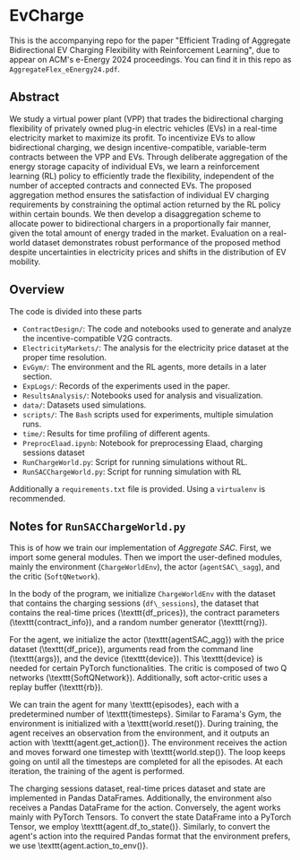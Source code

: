 # EvCharge
This is the accompanying repo for the paper "Efficient Trading of Aggregate Bidirectional EV Charging Flexibility with Reinforcement Learning", due to appear on ACM's e-Energy 2024 proceedings. You can find it in this repo as `AggregateFlex_eEnergy24.pdf`.

## Abstract
We study a virtual power plant (VPP) that trades the bidirectional charging flexibility of privately owned plug-in electric vehicles (EVs) in a real-time electricity market to maximize its profit. To incentivize EVs to allow bidirectional charging, we design incentive-compatible, variable-term contracts between the VPP and EVs. Through deliberate aggregation of the energy storage capacity of individual EVs, we learn a reinforcement learning (RL) policy to efficiently trade the flexibility, independent of the number of accepted contracts and connected EVs. The proposed aggregation method ensures the satisfaction of individual EV charging requirements by constraining the optimal action returned by the RL policy within certain bounds. We then develop a disaggregation scheme to allocate power to bidirectional chargers in a proportionally fair manner, given the total amount of energy traded in the market. Evaluation on a real-world dataset demonstrates robust performance of the proposed method despite uncertainties in electricity prices and shifts in the distribution of EV mobility.

## Overview
The code is divided into these parts
* `ContractDesign/`: The code and notebooks used to generate and analyze the incentive-compatible V2G contracts. 
* `ElectricityMarkets/`: The analysis for the electricity price dataset at the proper time resolution. 
* `EvGym/`: The environment and the RL agents, more details in a later section.
* `ExpLogs/`: Records of the experiments used in the paper.
* `ResultsAnalysis/`: Notebooks used for analysis and visualization. 
* `data/`: Datasets used simulations.
* `scripts/`: The `Bash` scripts used for experiments, multiple simulation runs.
* `time/`: Results for time profiling of different agents.
* `PreprocElaad.ipynb`: Notebook for preprocessing Elaad, charging sessions dataset
* `RunChargeWorld.py`: Script for running simulations without RL.
* `RunSACChargeWorld.py`: Script for running simulation with RL

Additionally a `requirements.txt` file is provided.
Using a `virtualenv` is recommended.

## Notes for `RunSACChargeWorld.py`
This is of how we train our implementation of _Aggregate SAC_. 
First, we import some general modules. Then we import the user-defined modules, mainly the environment (`ChargeWorldEnv`), the actor (`agentSAC\_sagg`), and the critic (`SoftQNetwork`).

In the body of the program, we initialize `ChargeWorldEnv` with the dataset that contains the charging sessions (`df\_sessions`), the dataset that contains the real-time prices (\texttt{df\_prices}), the contract parameters (\texttt{contract\_info}), and a random number generator (\texttt{rng}).

For the agent, we initialize the actor (\texttt{agentSAC\_agg}) with the price dataset (\texttt{df\_price}), arguments read from the command line (\texttt{args}), and the device  (\texttt{device}). This \texttt{device} is needed for certain PyTorch functionalities. The critic is composed of two Q networks (\texttt{SoftQNetwork}).
Additionally, soft actor-critic uses a replay buffer (\texttt{rb}). 

We can train the agent for many \texttt{episodes}, each with a predetermined number of \texttt{timesteps}.
Similar to Farama's Gym, the environment is initialized with a \texttt{world.reset()}. 
During training, the agent receives an observation from the environment, and it outputs an action with \texttt{agent.get\_action()}. 
The environment receives the action and moves forward one timestep with \texttt{world.step()}.
The loop keeps going on until all the timesteps are completed for all the episodes.
At each iteration, the training of the agent is performed. 

The charging sessions dataset, real-time prices dataset and state are implemented in Pandas DataFrames.
Additionally, the environment also receives a Pandas DataFrame for the action.
Conversely, the agent works mainly with PyTorch Tensors.
To convert the state DataFrame into a PyTorch Tensor, we employ \texttt{agent.df\_to\_state()}.
Similarly, to convert the agent's action into the required Pandas format that the environment prefers, we use \texttt{agent.action\_to\_env()}.
